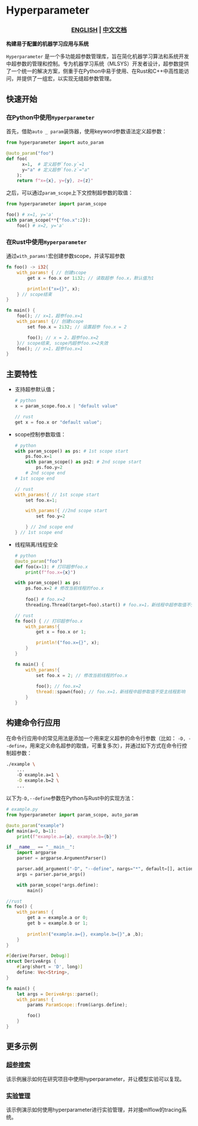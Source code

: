 Hyperparameter
===============

<h3 align="center">
  <p style="text-align: center;">
  <a href="README.md" target="_blank">ENGLISH</a> | <a href="README.zh.md">中文文档</a>
  </p>
</h3>

<p align="center">

**构建易于配置的机器学习应用与系统**

</p>

`Hyperparameter` 是一个多功能超参数管理库，旨在简化机器学习算法和系统开发中超参数的管理和控制。专为机器学习系统（MLSYS）开发者设计，超参数提供了一个统一的解决方案，侧重于在Python中易于使用、在Rust和C++中高性能访问，并提供了一组宏，以实现无缝超参数管理。

快速开始
-------

### 在Python中使用`Hyperparameter`

首先，借助`auto _ param`装饰器，使用keyword参数语法定义超参数：

```python
from hyperparameter import auto_param

@auto_param("foo")
def foo(
      x=1,  # 定义超参`foo.y`=1 
      y="a" # 定义超参`foo.z`="a"
    ): 
    return f"x={x}, y={y}, z={z}"
```

之后，可以通过`param_scope`上下文控制超参数的取值：

```python
from hyperparameter import param_scope

foo() # x=1, y='a'
with param_scope(**{"foo.x":2}):
    foo() # x=2, y='a'
```

### 在Rust中使用`Hyperparameter`

通过`with_params!`宏创建参数scope，并读写超参数

```rust
fn foo() -> i32{
    with_params! { // 创建scope
        get x = foo.x or 1i32; // 读取超参 foo.x，默认值为1

        println!("x={}", x);
    } // scope结束
}

fn main() {
    foo(); // x=1，超参foo.x=1
    with_params! {// 创建scope
        set foo.x = 2i32; // 设置超参 foo.x = 2

        foo(); // x = 2，超参foo.x=2
    }// scope结束, scope内超参foo.x=2失效
    foo(); // x=1，超参foo.x=1
}
```

主要特性
-------

- 支持超参默认值；

    ```python
    # python
    x = param_scope.foo.x | "default value"
    ```
    ```rust
    // rust
    get x = foo.x or "default value";
    ```

- scope控制参数取值：
    ```python
    # python
    with param_scope() as ps: # 1st scope start
        ps.foo.x=1
        with param_scope() as ps2: # 2nd scope start
            ps.foo.y=2
        # 2nd scope end
    # 1st scope end
    ```
    ```rust
    // rust
    with_params!{ // 1st scope start
        set foo.x=1;

        with_params!{ //2nd scope start
            set foo.y=2

        } // 2nd scope end
    } // 1st scope end
    ```

- 线程隔离/线程安全

    ```python
    # python
    @auto_param("foo")
    def foo(x=1): # 打印超参foo.x
        print(f"foo.x={x}")
    
    with param_scope() as ps:
        ps.foo.x=2 # 修改当前线程的foo.x
        
        foo() # foo.x=2
        threading.Thread(target=foo).start() # foo.x=1，新线程中超参取值不受主线程影响
    ```
    ```rust
    // rust
    fn foo() { // 打印超参foo.x
        with_params!{
            get x = foo.x or 1;

            println!("foo.x={}", x);
        }
    }

    fn main() {
        with_params!{
            set foo.x = 2; // 修改当前线程的foo.x
            
            foo(); // foo.x=2
            thread::spawn(foo); // foo.x=1，新线程中超参取值不受主线程影响
        }
    }
    ```

构建命令行应用
------------

在命令行应用中的常见用法是添加一个用来定义超参的命令行参数（比如：
`-D, --define`，用来定义命名超参的取值，可重复多次），并通过如下方式在命令行控制超参数：
```bash
./example \
    ... 
    -D example.a=1 \
    -D example.b=2 \
    ...
```

以下为`-D,--define`参数在Python与Rust中的实现方法：

```python
# example.py
from hyperparameter import param_scope, auto_param

@auto_param("example")
def main(a=0, b=1):
    print(f"example.a={a}, example.b={b}")

if __name__ == "__main__":
    import argparse
    parser = argparse.ArgumentParser()

    parser.add_argument("-D", "--define", nargs="*", default=[], action="extend")
    args = parser.parse_args()

    with param_scope(*args.define):
        main()
```

```rust
//rust
fn foo() {
    with_params! {
        get a = example.a or 0;
        get b = example.b or 1;
        
        println!("example.a={}, example.b={}",a ,b);
    }
}

#[derive(Parser, Debug)]
struct DeriveArgs {
    #[arg(short = 'D', long)]
    define: Vec<String>,
}

fn main() {
    let args = DeriveArgs::parse();
    with_params! {
        params ParamScope::from(&args.define);

        foo()
    }
}

```

更多示例
--------

### [超参搜索](examples/sparse_lr/README.md)

该示例展示如何在研究项目中使用hyperparameter，并让模型实验可以复现。
### [实验管理](examples/mnist/README.md)

该示例演示如何使用hyperparameter进行实验管理，并对接mlflow的tracing系统。
